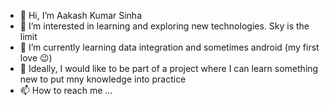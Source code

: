 - 👋 Hi, I’m Aakash Kumar Sinha   
- 👀 I’m interested in learning and exploring new technologies. Sky is the limit
- 🌱 I’m currently learning data integration and sometimes android (my first love 😉)
- 💞️ Ideally, I would like to be part of a project where I can learn something new to put mny knowledge into practice  
- 📫 How to reach me ...

<!---
1HazArd1/1HazArd1 is a ✨ special ✨ repository because its `README.md` (this file) appears on your GitHub profile.
You can click the Preview link to take a look at your changes.
--->
